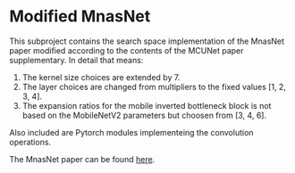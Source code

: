 # Modified MnasNet

This subproject contains the search space implementation of the MnasNet paper
modified according to the contents of the MCUNet paper supplementary. In detail
that means:
1. The kernel size choices are extended by 7.
2. The layer choices are changed from multipliers to the fixed values
   [1, 2, 3, 4].
3. The expansion ratios for the mobile inverted bottleneck block is not based on
   the MobileNetV2 parameters but choosen from [3, 4, 6].

Also included are Pytorch modules implementeing the convolution operations.

The MnasNet paper can be found [here](https://openaccess.thecvf.com/content_CVPR_2019/html/Tan_MnasNet_Platform-Aware_Neural_Architecture_Search_for_Mobile_CVPR_2019_paper).
